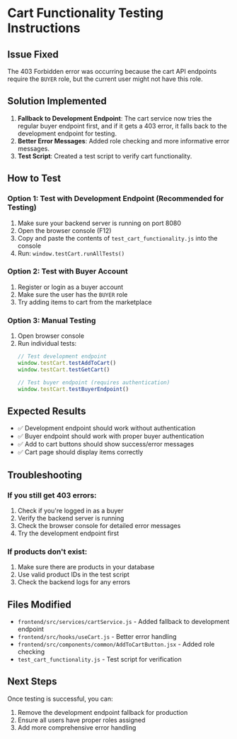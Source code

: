 # Cart Functionality Testing Instructions

## Issue Fixed
The 403 Forbidden error was occurring because the cart API endpoints require the `BUYER` role, but the current user might not have this role.

## Solution Implemented
1. **Fallback to Development Endpoint**: The cart service now tries the regular buyer endpoint first, and if it gets a 403 error, it falls back to the development endpoint for testing.
2. **Better Error Messages**: Added role checking and more informative error messages.
3. **Test Script**: Created a test script to verify cart functionality.

## How to Test

### Option 1: Test with Development Endpoint (Recommended for Testing)
1. Make sure your backend server is running on port 8080
2. Open the browser console (F12)
3. Copy and paste the contents of `test_cart_functionality.js` into the console
4. Run: `window.testCart.runAllTests()`

### Option 2: Test with Buyer Account
1. Register or login as a buyer account
2. Make sure the user has the `BUYER` role
3. Try adding items to cart from the marketplace

### Option 3: Manual Testing
1. Open browser console
2. Run individual tests:
   ```javascript
   // Test development endpoint
   window.testCart.testAddToCart()
   window.testCart.testGetCart()
   
   // Test buyer endpoint (requires authentication)
   window.testCart.testBuyerEndpoint()
   ```

## Expected Results
- ✅ Development endpoint should work without authentication
- ✅ Buyer endpoint should work with proper buyer authentication
- ✅ Add to cart buttons should show success/error messages
- ✅ Cart page should display items correctly

## Troubleshooting

### If you still get 403 errors:
1. Check if you're logged in as a buyer
2. Verify the backend server is running
3. Check the browser console for detailed error messages
4. Try the development endpoint first

### If products don't exist:
1. Make sure there are products in your database
2. Use valid product IDs in the test script
3. Check the backend logs for any errors

## Files Modified
- `frontend/src/services/cartService.js` - Added fallback to development endpoint
- `frontend/src/hooks/useCart.js` - Better error handling
- `frontend/src/components/common/AddToCartButton.jsx` - Added role checking
- `test_cart_functionality.js` - Test script for verification

## Next Steps
Once testing is successful, you can:
1. Remove the development endpoint fallback for production
2. Ensure all users have proper roles assigned
3. Add more comprehensive error handling
